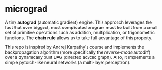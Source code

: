 # micrograd

A tiny **autograd** (automatic gradient) engine. This approach leverages the fact that even biggest, most complicated program must be built from a small set of primitive operations such as addition, multiplication, or trigonometric functions. The **chain rule** allows us to take full advantage of this property.

This repo is inspired by Andrej Karpathy's course and implements the backpropagation algorithm (more specifically the *reverse-mode* autodiff) over a dynamically built DAG (directed acyclic graph). Also, it implements a simple pytorch-like neural networks (a multi-layer perceptron).
